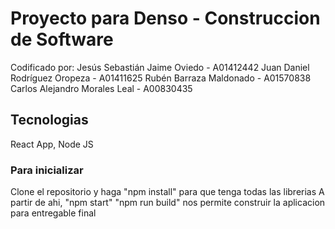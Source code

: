 # Proyecto para Denso - Construccion de Software
Codificado por:
Jesús Sebastián Jaime Oviedo - A01412442
Juan Daniel Rodríguez Oropeza - A01411625
Rubén Barraza Maldonado - A01570838
Carlos Alejandro Morales Leal - A00830435

## Tecnologias
React App, Node JS

### Para inicializar
Clone el repositorio y haga "npm install" para que tenga todas las librerias
A partir de ahi, "npm start"
"npm run build" nos permite construir la aplicacion para entregable final
